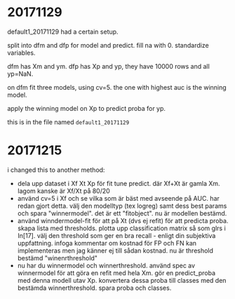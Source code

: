 # 20171129

default1_20171129 had a certain setup. 

split into dfm and dfp for model and predict. fill na with 0. standardize variables. 

dfm has Xm and ym. dfp has Xp and yp, they have 10000 rows and all yp=NaN.

on dfm fit three models, using cv=5. the one with highest auc is the winning model. 

apply the winning model on Xp to predict proba for yp.

this is in the file named `default1_20171129`

# 20171215 

i changed this to another method: 

* dela upp dataset i Xf Xt Xp för fit tune predict. där Xf+Xt är gamla Xm.  lagom kanske är Xf/Xt på 80/20
* använd cv=5 i Xf och se vilka som är bäst med avseende på AUC. har redan gjort detta. välj den modelltyp (tex logreg) samt dess best params och spara "winnermodel". det är ett "fitobject". nu är modellen bestämd. 
* använd winndermodel-fit för att på Xt (dvs ej refit) för att predicta proba. skapa lista med thresholds. plotta upp classification matrix så som glrs i In[17]. välj den threshold som ger en bra recall - enligt din subjektiva uppfattning. infoga kommentar om kostnad för FP och FN kan implementeras men jag känner ej till sådan kostnad. nu är threshold bestämd "winenrthreshold"
* nu har du winnermodel och winnerthreshold. använd spec av winnermodel för att göra en refit med hela Xm. gör en predict_proba med denna modell utav Xp. konvertera dessa proba till classes med den bestämda winnerthreshold. spara proba och classes. 



# 
